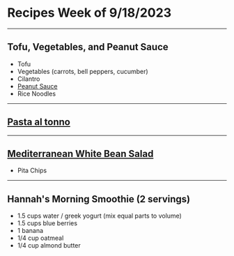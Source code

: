 # Recipes Week of 9/18/2023

---

## Tofu, Vegetables, and Peanut Sauce

- Tofu
- Vegetables (carrots, bell peppers, cucumber)
- Cilantro
- [Peanut Sauce](p./tofuBowlWithPeanutSauce.md)
- Rice Noodles

---

## [Pasta al tonno](https://www.seriouseats.com/pasta-al-tonno)

---

## [Mediterranean White Bean Salad](https://www.budgetbytes.com/wprm_print/33913)

- Pita Chips

---

## Hannah's Morning Smoothie (2 servings)

- 1.5 cups water / greek yogurt (mix equal parts to volume)
- 1.5 cups blue berries
- 1 banana
- 1/4 cup oatmeal
- 1/4 cup almond butter